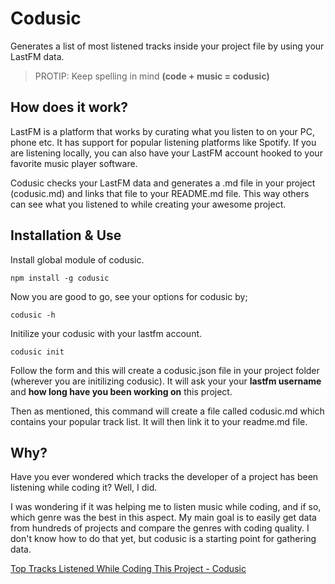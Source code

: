 # Codusic

Generates a list of most listened tracks inside your project file by using your LastFM data.

> PROTIP: Keep spelling in mind **(code + music = codusic)**

## How does it work?

LastFM is a platform that works by curating what you listen to on your PC, phone etc. It has support for popular listening platforms like Spotify. If you are listening locally, you can also have your LastFM account hooked to your favorite music player software.

Codusic checks your LastFM data and generates a .md file in your project (codusic.md) and links that file to your README.md file. This way others can see what you listened to while creating your awesome project.

## Installation & Use

Install global module of codusic.

```
npm install -g codusic
```

Now you are good to go, see your options for codusic by;

```
codusic -h
```

Initilize your codusic with your lastfm account.

```
codusic init
```

Follow the form and this will create a codusic.json file in your project folder (wherever you are initilizing codusic). It will ask your your **lastfm username** and **how long have you been working on** this project.

Then as mentioned, this command will create a file called codusic.md which contains your popular track list. It will then link it to your readme.md file.

[](https://raw.githubusercontent.com/btk/codusic/master/screenshot.png)

## Why?

Have you ever wondered which tracks the developer of a project has been listening while coding it? Well, I did.

I was wondering if it was helping me to listen music while coding, and if so, which genre was the best in this aspect. My main goal is to easily get data from hundreds of projects and compare the genres with coding quality. I don't know how to do that yet, but codusic is a starting point for gathering data.

[Top Tracks Listened While Coding This Project - Codusic](codusic.md)
